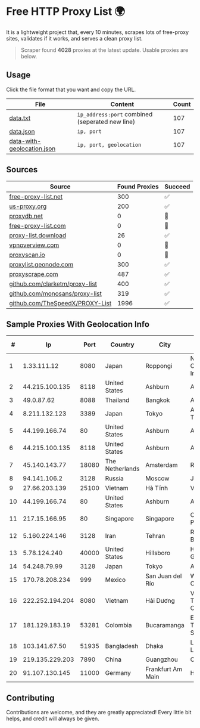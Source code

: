 
# Free HTTP Proxy List 🌍

It is a lightweight project that, every 10 minutes, scrapes lots of free-proxy sites, validates if it works, and serves a clean proxy list.


> Scraper found **4028** proxies at the latest update. Usable proxies are below.

## Usage

Click the file format that you want and copy the URL.


|File|Content|Count|
|----|-------|-----|
|[data.txt](https://raw.githubusercontent.com/themiralay/Proxy-List-World/master/data.txt)|`ip_address:port` combined (seperated new line)|107|
|[data.json](https://raw.githubusercontent.com/themiralay/Proxy-List-World/master/data.json)|`ip, port`|107|
|[data-with-geolocation.json](https://raw.githubusercontent.com/themiralay/Proxy-List-World/master/data-with-geolocation.json)|`ip, port, geolocation`|107|

## Sources

|Source|Found Proxies|Succeed|
|------|-------------|-------|
|[free-proxy-list.net](https://free-proxy-list.net)|300|✅|
|[us-proxy.org](https://www.us-proxy.org)|200|✅|
|[proxydb.net](http://proxydb.net)|0|🚫|
|[free-proxy-list.com](https://free-proxy-list.com/?page=&port=&type%5B%5D=http&type%5B%5D=https&up_time=0&search=Search)|0|🚫|
|[proxy-list.download](https://www.proxy-list.download/HTTP)|26|✅|
|[vpnoverview.com](https://vpnoverview.com/privacy/anonymous-browsing/free-proxy-servers)|0|🚫|
|[proxyscan.io](https://www.proxyscan.io)|0|🚫|
|[proxylist.geonode.com](https://proxylist.geonode.com/api/proxy-list?limit=300&page=1&sort_by=lastChecked&sort_type=desc&protocols=http,https)|300|✅|
|[proxyscrape.com](https://api.proxyscrape.com/v2/?request=displayproxies&protocol=http&timeout=10000&country=all&ssl=all&anonymity=all)|487|✅|
|[github.com/clarketm/proxy-list](https://raw.githubusercontent.com/clarketm/proxy-list/master/proxy-list-raw.txt)|400|✅|
|[github.com/monosans/proxy-list](https://raw.githubusercontent.com/monosans/proxy-list/main/proxies/http.txt)|319|✅|
|[github.com/TheSpeedX/PROXY-List](https://raw.githubusercontent.com/TheSpeedX/PROXY-List/master/http.txt)|1996|✅|


## Sample Proxies With Geolocation Info

|#|Ip|Port|Country|City|Internet Service Provider|
|-|--|----|-------|----|-------------------------|
|1|1.33.111.12|8080|Japan|Roppongi|NTT PC Communications, Inc.|
|2|44.215.100.135|8118|United States|Ashburn|Amazon.com|
|3|49.0.87.62|8088|Thailand|Bangkok|AIS-Fibre|
|4|8.211.132.123|3389|Japan|Tokyo|Alibaba (US) Technology Co., Ltd.|
|5|44.199.166.74|80|United States|Ashburn|Amazon.com|
|6|44.215.100.135|8118|United States|Ashburn|Amazon.com|
|7|45.140.143.77|18080|The Netherlands|Amsterdam|RoyaleHosting BV|
|8|94.141.106.2|3128|Russia|Moscow|JSC Mastertel|
|9|27.66.203.139|25100|Vietnam|Hà Tĩnh|Viettel Group|
|10|44.199.166.74|80|United States|Ashburn|Amazon.com|
|11|217.15.166.95|80|Singapore|Singapore|Contabo Asia Private Limited|
|12|5.160.224.146|3128|Iran|Tehran|Respina Networks & Beyond PJSC|
|13|5.78.124.240|40000|United States|Hillsboro|Hetzner Online GmbH|
|14|54.248.79.99|3128|Japan|Tokyo|Amazon.com, Inc.|
|15|170.78.208.234|999|Mexico|San Juan del Río|Wantelco SAS de CV|
|16|222.252.194.204|8080|Vietnam|Hải Dương|VietNam Post and Telecom Corporation|
|17|181.129.183.19|53281|Colombia|Bucaramanga|EPM Telecomunicaciones S.A. E.S.P.|
|18|103.141.67.50|51935|Bangladesh|Dhaka|Link3 Technologies Limited|
|19|219.135.229.203|7890|China|Guangzhou|Chinanet|
|20|91.107.130.145|11000|Germany|Frankfurt Am Main|Hetzner Online AG|



## Contributing

Contributions are welcome, and they are greatly appreciated! Every
little bit helps, and credit will always be given.

